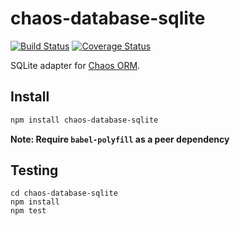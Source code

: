 # chaos-database-sqlite

[![Build Status](https://travis-ci.com/crysalead-js/chaos-database-sqlite.png?branch=master)](https://travis-ci.com/crysalead-js/chaos-database-sqlite)
[![Coverage Status](https://coveralls.io/repos/crysalead-js/chaos-database-sqlite/badge.svg)](https://coveralls.io/r/crysalead-js/chaos-database-sqlite)

SQLite adapter for [Chaos ORM](https://github.com/crysalead-js/chaos-orm).

## Install

```bash
npm install chaos-database-sqlite
```

__Note: Require `babel-polyfill` as a peer dependency__


## Testing

```
cd chaos-database-sqlite
npm install
npm test
```
